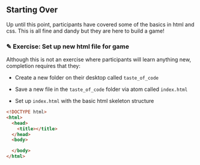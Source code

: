 ## Starting Over

Up until this point, participants have covered some of the basics in html and css.
This is all fine and dandy but they are here to build a game!

### ✎ Exercise: Set up new html file for game

Although this is not an exercise where participants will learn anything new,
completion requires that they:

* Create a new folder on their desktop called `taste_of_code`

* Save a new file in the `taste_of_code` folder via atom called `index.html`

* Set up `index.html` with the basic html skeleton structure

```html
<!DOCTYPE html>
<html>
  <head>
    <title></title>
  </head>
  <body>

  </body>
</html>
```
